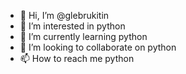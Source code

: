 - 👋 Hi, I’m @glebrukitin
- 👀 I’m interested in python
- 🌱 I’m currently learning python 
- 💞️ I’m looking to collaborate on python
- 📫 How to reach me python

<!---
glebrukitin/glebrukitin is a ✨ special ✨ repository because its `README.md` (this file) appears on your GitHub profile.
You can click the Preview link to take a look at your changes.
--->
